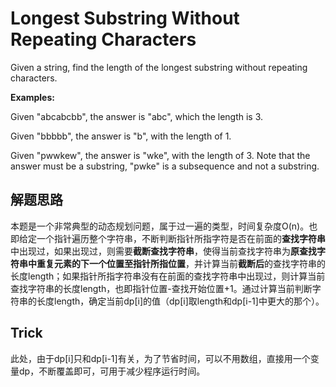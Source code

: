 # Longest Substring Without Repeating Characters #
Given a string, find the length of the longest substring without repeating characters.

**Examples:**

Given "abcabcbb", the answer is "abc", which the length is 3.

Given "bbbbb", the answer is "b", with the length of 1.

Given "pwwkew", the answer is "wke", with the length of 3. Note that the answer must be a substring, "pwke" is a subsequence and not a substring.

## 解题思路 ##
本题是一个非常典型的动态规划问题，属于过一遍的类型，时间复杂度O(n)。也即给定一个指针遍历整个字符串，不断判断指针所指字符是否在前面的**查找字符串**中出现过，如果出现过，则需要**截断查找字符串**，使得当前查找字符串为**原查找字符串中重复元素的下一个位置至指针所指位置**，并计算当前**截断后**的查找字符串的长度length；如果指针所指字符串没有在前面的查找字符串中出现过，则计算当前查找字符串的长度length，也即指针位置-查找开始位置+1。通过计算当前判断字符串的长度length，确定当前dp[i]的值（dp[i]取length和dp[i-1]中更大的那个）。

## Trick ##
此处，由于dp[i]只和dp[i-1]有关，为了节省时间，可以不用数组，直接用一个变量dp，不断覆盖即可，可用于减少程序运行时间。